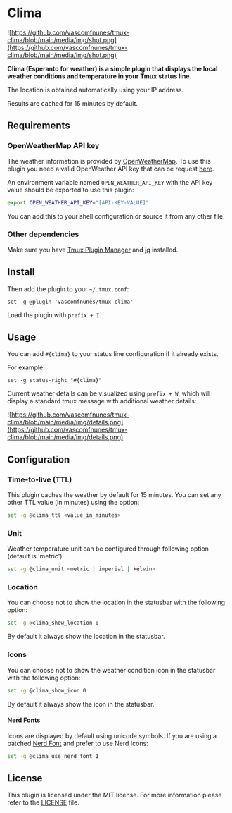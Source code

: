 # Clima

![https://github.com/vascomfnunes/tmux-clima/blob/main/media/img/shot.png](https://github.com/vascomfnunes/tmux-clima/blob/main/media/img/shot.png)

**Clima (Esperanto for weather) is a simple plugin that displays the local
weather conditions and temperature in your Tmux status line.**

The location is obtained automatically using your IP address.

Results are cached for 15 minutes by default.

## Requirements

### OpenWeatherMap API key

The weather information is provided by
[OpenWeatherMap](https://openweathermap.org/). To use this plugin you need a
valid OpenWeather API key that can be request
[here](https://openweathermap.org/api).

An environment variable named `OPEN_WEATHER_API_KEY` with the API key value
should be exported to use this plugin:

```bash
export OPEN_WEATHER_API_KEY="[API-KEY-VALUE]"
```

You can add this to your shell configuration or source it from any other file.

### Other dependencies

Make sure you have [Tmux Plugin Manager](https://github.com/tmux-plugins/tpm)
and [jq](https://stedolan.github.io/jq/download/) installed.

## Install

Then add the plugin to your `~/.tmux.conf`:

```tmux
set -g @plugin 'vascomfnunes/tmux-clima'
```

Load the plugin with `prefix + I`.

## Usage

You can add `#{clima}` to your status line configuration if it already exists.

For example:

```tmux
set -g status-right "#{clima}"
```

Current weather details can be visualized using `prefix + W`, which will display
a standard tmux message with additional weather details:

![https://github.com/vascomfnunes/tmux-clima/blob/main/media/img/details.png](https://github.com/vascomfnunes/tmux-clima/blob/main/media/img/details.png)

## Configuration

### Time-to-live (TTL)

This plugin caches the weather by default for 15 minutes. You can set any other
TTL value (in minutes) using the option:

```bash
set -g @clima_ttl <value_in_minutes>
```

### Unit

Weather temperature unit can be configured through following option (default is 'metric')

```bash
set -g @clima_unit <metric | imperial | kelvin>
```

### Location

You can choose not to show the location in the statusbar with the following
option:

```bash
set -g @clima_show_location 0
```

By default it always show the location in the statusbar.

### Icons

You can choose not to show the weather condition icon in the statusbar with the
following option:

```bash
set -g @clima_show_icon 0
```

By default it always show the icon in the statusbar.

#### Nerd Fonts

Icons are displayed by default using unicode symbols. If you are using a patched
[Nerd Font](https://www.nerdfonts.com/) and prefer to use Nerd Icons:

```bash
set -g @clima_use_nerd_font 1
```

## License

This plugin is licensed under the MIT license. For more information please refer
to the [LICENSE](https://github.com/vascomfnunes/tmux-clima/blob/main/LICENSE) file.
